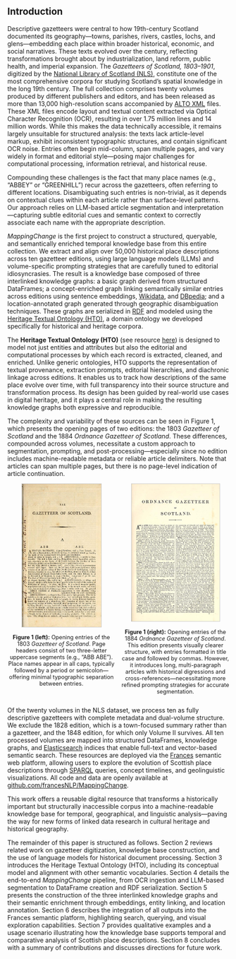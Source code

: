 ## Introduction

Descriptive gazetteers were central to how 19th-century Scotland documented its geography—towns, parishes, rivers, castles, lochs, and glens—embedding each place within broader historical, economic, and social narratives. These texts evolved over the century, reflecting transformations brought about by industrialization, land reform, public health, and imperial expansion. The *Gazetteers of Scotland, 1803–1901*, digitized by the [National Library of Scotland (NLS)](https://data.nls.uk/data/digitised-collections), constitute one of the most comprehensive corpora for studying Scotland’s spatial knowledge in the long 19th century. The full collection comprises twenty volumes produced by different publishers and editors, and has been released as more than 13,000 high-resolution scans accompanied by [ALTO XML](https://www.loc.gov/standards/alto/) files. These XML files encode layout and textual content extracted via Optical Character Recognition (OCR), resulting in over 1.75 million lines and 14 million words. While this makes the data technically accessible, it remains largely unsuitable for structured analysis: the texts lack article-level markup, exhibit inconsistent typographic structures, and contain significant OCR noise. Entries often begin mid-column, span multiple pages, and vary widely in format and editorial style—posing major challenges for computational processing, information retrieval, and historical reuse.

Compounding these challenges is the fact that many place names (e.g., “ABBEY” or “GREENHILL”) recur across the gazetteers, often referring to different locations. Disambiguating such entries is non-trivial, as it depends on contextual clues within each article rather than surface-level patterns. Our approach relies on LLM-based article segmentation and interpretation—capturing subtle editorial cues and semantic context to correctly associate each name with the appropriate description.

*MappingChange* is the first project to construct a structured, queryable, and semantically enriched temporal knowledge base from this entire collection. We extract and align over 50,000 historical place descriptions across ten gazetteer editions, using large language models (LLMs) and volume-specific prompting strategies that are carefully tuned to editorial idiosyncrasies. The result is a knowledge base composed of three interlinked knowledge graphs: a basic graph derived from structured DataFrames; a concept-enriched graph linking semantically similar entries across editions using sentence embeddings, [Wikidata](https://www.wikidata.org), and [DBpedia](https://www.dbpedia.org); and a location-annotated graph generated through geographic disambiguation techniques. These graphs are serialized in [RDF](https://www.w3.org/RDF/) and modeled using the [Heritage Textual Ontology (HTO)](https://w3id.org/hto), a domain ontology we developed specifically for historical and heritage corpora.

The **Heritage Textual Ontology (HTO)** (see resource [here](https://w3id.org/hto#InformationResource)) is designed to model not just entities and attributes but also the editorial and computational processes by which each record is extracted, cleaned, and enriched. Unlike generic ontologies, HTO supports the representation of textual provenance, extraction prompts, editorial hierarchies, and diachronic linkage across editions. It enables us to track how descriptions of the same place evolve over time, with full transparency into their source structure and transformation process. Its design has been guided by real-world use cases in digital heritage, and it plays a central role in making the resulting knowledge graphs both expressive and reproducible.

The complexity and variability of these sources can be seen in Figure 1, which presents the opening pages of two editions: the 1803 *Gazetteer of Scotland* and the 1884 *Ordnance Gazetteer of Scotland*. These differences, compounded across volumes, necessitate a custom approach to segmentation, prompting, and post-processing—especially since no edition includes machine-readable metadata or reliable article delimiters. Note that articles can span multiple pages, but there is no page-level indication of article continuation.

<div style="display: flex; justify-content: space-between; align-items: flex-start; gap: 1em;">
  <div style="flex: 1; text-align: center;">
    <img src="images/1803-gazetteer-page.jpg" alt="First page of the 1803 Gazetteer of Scotland" style="max-width: 180px; height: auto; border: 1px solid #ccc;">
    <p style="font-size: 0.9em;">
      <strong>Figure 1 (left):</strong> Opening entries of the 1803 <em>Gazetteer of Scotland</em>. Page headers consist of two three-letter uppercase segments (e.g., “ABB ABE”). Place names appear in all caps, typically followed by a period or semicolon—offering minimal typographic separation between entries.
    </p>
  </div>
  <div style="flex: 1; text-align: center;">
    <img src="images/1884-gazetteer-page.jpg" alt="First page of the 1884 Ordnance Gazetteer of Scotland" style="max-width: 200px; height: auto; border: 1px solid #ccc;">
    <p style="font-size: 0.9em;">
      <strong>Figure 1 (right):</strong> Opening entries of the 1884 <em>Ordnance Gazetteer of Scotland</em>. This edition presents visually clearer structure, with entries formatted in title case and followed by commas. However, it introduces long, multi-paragraph articles with historical digressions and cross-references—necessitating more refined prompting strategies for accurate segmentation.
    </p>
  </div>
</div>
 

Of the twenty volumes in the NLS dataset, we process ten as fully descriptive gazetteers with complete metadata and dual-volume structure. We exclude the 1828 edition, which is a town-focused summary rather than a gazetteer, and the 1848 edition, for which only Volume II survives. All ten processed volumes are mapped into structured DataFrames, knowledge graphs, and [Elasticsearch](https://www.elastic.co/) indices that enable full-text and vector-based semantic search. These resources are deployed via the [Frances](http://www.frances-ai.com) semantic web platform, allowing users to explore the evolution of Scottish place descriptions through [SPARQL](https://www.w3.org/TR/rdf-sparql-query/) queries, concept timelines, and geolinguistic visualizations. All code and data are openly available at [github.com/francesNLP/MappingChange](https://github.com/francesNLP/MappingChange).

This work offers a reusable digital resource that transforms a historically important but structurally inaccessible corpus into a machine-readable knowledge base for temporal, geographical, and linguistic analysis—paving the way for new forms of linked data research in cultural heritage and historical geography.

The remainder of this paper is structured as follows. Section 2 reviews related work on gazetteer digitization, knowledge base construction, and the use of language models for historical document processing. Section 3 introduces the Heritage Textual Ontology (HTO), including its conceptual model and alignment with other semantic vocabularies. Section 4 details the end-to-end *MappingChange* pipeline, from OCR ingestion and LLM-based segmentation to DataFrame creation and RDF serialization. Section 5 presents the construction of the three interlinked knowledge graphs and their semantic enrichment through embeddings, entity linking, and location annotation. Section 6 describes the integration of all outputs into the Frances semantic platform, highlighting search, querying, and visual exploration capabilities. Section 7 provides qualitative examples and a usage scenario illustrating how the knowledge base supports temporal and comparative analysis of Scottish place descriptions. Section 8 concludes with a summary of contributions and discusses directions for future work.

